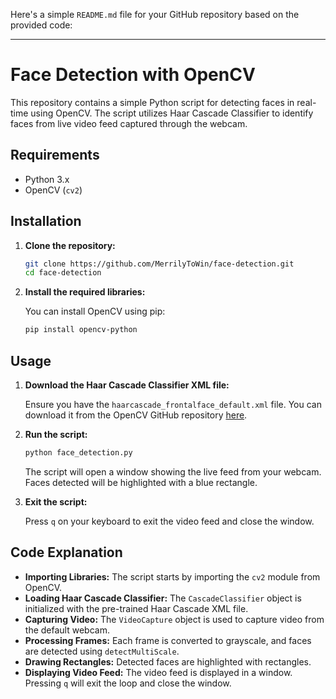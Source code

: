 Here's a simple `README.md` file for your GitHub repository based on the provided code:

---

# Face Detection with OpenCV

This repository contains a simple Python script for detecting faces in real-time using OpenCV. The script utilizes Haar Cascade Classifier to identify faces from live video feed captured through the webcam.

## Requirements

- Python 3.x
- OpenCV (`cv2`)

## Installation

1. **Clone the repository:**

   ```bash
   git clone https://github.com/MerrilyToWin/face-detection.git
   cd face-detection
   ```

2. **Install the required libraries:**

   You can install OpenCV using pip:

   ```bash
   pip install opencv-python
   ```

## Usage

1. **Download the Haar Cascade Classifier XML file:**

   Ensure you have the `haarcascade_frontalface_default.xml` file. You can download it from the OpenCV GitHub repository [here](https://github.com/opencv/opencv/blob/master/data/haarcascades/haarcascade_frontalface_default.xml).

2. **Run the script:**

   ```bash
   python face_detection.py
   ```

   The script will open a window showing the live feed from your webcam. Faces detected will be highlighted with a blue rectangle.

3. **Exit the script:**

   Press `q` on your keyboard to exit the video feed and close the window.

## Code Explanation

- **Importing Libraries:** The script starts by importing the `cv2` module from OpenCV.
- **Loading Haar Cascade Classifier:** The `CascadeClassifier` object is initialized with the pre-trained Haar Cascade XML file.
- **Capturing Video:** The `VideoCapture` object is used to capture video from the default webcam.
- **Processing Frames:** Each frame is converted to grayscale, and faces are detected using `detectMultiScale`.
- **Drawing Rectangles:** Detected faces are highlighted with rectangles.
- **Displaying Video Feed:** The video feed is displayed in a window. Pressing `q` will exit the loop and close the window.
